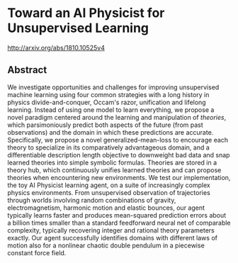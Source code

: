 # Toward an AI Physicist for Unsupervised Learning
http://arxiv.org/abs/1810.10525v4
## Abstract
We investigate opportunities and challenges for improving unsupervised machine learning using four common strategies with a long history in physics divide-and-conquer, Occam's razor, unification and lifelong learning. Instead of using one model to learn everything, we propose a novel paradigm centered around the learning and manipulation of *theories*, which parsimoniously predict both aspects of the future (from past observations) and the domain in which these predictions are accurate. Specifically, we propose a novel generalized-mean-loss to encourage each theory to specialize in its comparatively advantageous domain, and a differentiable description length objective to downweight bad data and snap learned theories into simple symbolic formulas. Theories are stored in a theory hub, which continuously unifies learned theories and can propose theories when encountering new environments. We test our implementation, the toy AI Physicist learning agent, on a suite of increasingly complex physics environments. From unsupervised observation of trajectories through worlds involving random combinations of gravity, electromagnetism, harmonic motion and elastic bounces, our agent typically learns faster and produces mean-squared prediction errors about a billion times smaller than a standard feedforward neural net of comparable complexity, typically recovering integer and rational theory parameters exactly. Our agent successfully identifies domains with different laws of motion also for a nonlinear chaotic double pendulum in a piecewise constant force field.